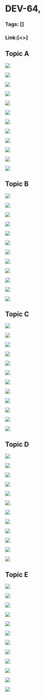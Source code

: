 # DEV-64,
### Tags: []
### Link:[<>]

## Topic A
![](../images/DEV-64/DEV-64-A1.png)

![](../images/DEV-64/DEV-64-A2.png)

![](../images/DEV-64/DEV-64-A3.png)

![](../images/DEV-64/DEV-64-A4.png)

![](../images/DEV-64/DEV-64-A5.png)

![](../images/DEV-64/DEV-64-A6.png)

![](../images/DEV-64/DEV-64-A7.png)

![](../images/DEV-64/DEV-64-A8.png)

![](../images/DEV-64/DEV-64-A9.png)

![](../images/DEV-64/DEV-64-A10.png)

![](../images/DEV-64/DEV-64-A11.png)

![](../images/DEV-64/DEV-64-A12.png)

## Topic B
![](../images/DEV-64/DEV-64-B1.png)

![](../images/DEV-64/DEV-64-B2.png)

![](../images/DEV-64/DEV-64-B3.png)

![](../images/DEV-64/DEV-64-B4.png)

![](../images/DEV-64/DEV-64-B5.png)

![](../images/DEV-64/DEV-64-B6.png)

![](../images/DEV-64/DEV-64-B7.png)

![](../images/DEV-64/DEV-64-B8.png)

![](../images/DEV-64/DEV-64-B9.png)

![](../images/DEV-64/DEV-64-B10.png)

![](../images/DEV-64/DEV-64-B11.png)

![](../images/DEV-64/DEV-64-B12.png)

## Topic C
![](../images/DEV-64/DEV-64-C1.png)

![](../images/DEV-64/DEV-64-C2.png)

![](../images/DEV-64/DEV-64-C3.png)

![](../images/DEV-64/DEV-64-C4.png)

![](../images/DEV-64/DEV-64-C5.png)

![](../images/DEV-64/DEV-64-C6.png)

![](../images/DEV-64/DEV-64-C7.png)

![](../images/DEV-64/DEV-64-C8.png)

![](../images/DEV-64/DEV-64-C9.png)

![](../images/DEV-64/DEV-64-C10.png)

![](../images/DEV-64/DEV-64-C11.png)

![](../images/DEV-64/DEV-64-C12.png)

## Topic D
![](../images/DEV-64/DEV-64-D1.png)

![](../images/DEV-64/DEV-64-D2.png)

![](../images/DEV-64/DEV-64-D3.png)

![](../images/DEV-64/DEV-64-D4.png)

![](../images/DEV-64/DEV-64-D5.png)

![](../images/DEV-64/DEV-64-D6.png)

![](../images/DEV-64/DEV-64-D7.png)

![](../images/DEV-64/DEV-64-D8.png)

![](../images/DEV-64/DEV-64-D9.png)

![](../images/DEV-64/DEV-64-D10.png)

![](../images/DEV-64/DEV-64-D11.png)

![](../images/DEV-64/DEV-64-D12.png)

## Topic E
![](../images/DEV-64/DEV-64-E1.png)

![](../images/DEV-64/DEV-64-E2.png)

![](../images/DEV-64/DEV-64-E3.png)

![](../images/DEV-64/DEV-64-E4.png)

![](../images/DEV-64/DEV-64-E5.png)

![](../images/DEV-64/DEV-64-E6.png)

![](../images/DEV-64/DEV-64-E7.png)

![](../images/DEV-64/DEV-64-E8.png)

![](../images/DEV-64/DEV-64-E9.png)

![](../images/DEV-64/DEV-64-E10.png)

![](../images/DEV-64/DEV-64-E11.png)

![](../images/DEV-64/DEV-64-E12.png)

